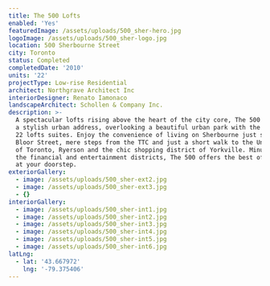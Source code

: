 ```yaml
---
title: The 500 Lofts
enabled: 'Yes'
featuredImage: /assets/uploads/500_sher-hero.jpg
logoImage: /assets/uploads/500_sher-logo.jpg
location: 500 Sherbourne Street
city: Toronto
status: Completed
completedDate: '2010'
units: '22'
projectType: Low-rise Residential
architect: Northgrave Architect Inc
interiorDesigner: Renato Iamonaco
landscapeArchitect: Schollen & Company Inc.
description: >-
  A spectacular lofts rising above the heart of the city core, The 500 lofts is
  a stylish urban address, overlooking a beautiful urban park with the total of
  22 lofts suites. Enjoy the convenience of living on Sherbourne just south of
  Bloor Street, mere steps from the TTC and just a short walk to the University
  of Toronto, Ryerson and the chic shopping district of Yorkville. Minutes from
  the financial and entertainment districts, The 500 offers the best of the city
  at your doorstep.
exteriorGallery:
  - image: /assets/uploads/500_sher-ext2.jpg
  - image: /assets/uploads/500_sher-ext3.jpg
  - {}
interiorGallery:
  - image: /assets/uploads/500_sher-int1.jpg
  - image: /assets/uploads/500_sher-int2.jpg
  - image: /assets/uploads/500_sher-int3.jpg
  - image: /assets/uploads/500_sher-int4.jpg
  - image: /assets/uploads/500_sher-int5.jpg
  - image: /assets/uploads/500_sher-int6.jpg
latLng:
  - lat: '43.667972'
    lng: '-79.375406'
---
```


